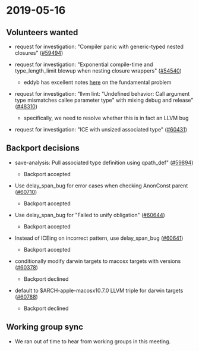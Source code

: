 # 2019-05-16

## Volunteers wanted

- request for investigation: "Compiler panic with generic-typed nested closures" ([#59494](https://github.com/rust-lang/rust/issues/59494))

- request for investigation: "Exponential compile-time and type_length_limit blowup when nesting closure wrappers" ([#54540](https://github.com/rust-lang/rust/issues/54540)) 
  - eddyb has excellent notes [here](https://github.com/rust-lang/rust/issues/54540#issuecomment-485240110) on the fundamental problem
  
- request for investigation: "llvm lint: "Undefined behavior: Call argument type mismatches callee parameter type" with mixing debug and release" ([#48310](https://github.com/rust-lang/rust/issues/48310))
  - specifically, we need to resolve whether this is in fact an LLVM bug
  
- request for investigation: "ICE with unsized associated type" ([#60431](https://github.com/rust-lang/rust/issues/60431))

## Backport decisions

- save-analysis: Pull associated type definition using qpath_def" ([#59894](https://github.com/rust-lang/rust/pull/59894))
  - Backport accepted

- Use delay_span_bug for error cases when checking AnonConst parent ([#60710](https://github.com/rust-lang/rust/pull/60710))
  - Backport accepted
  
- Use delay_span_bug for "Failed to unify obligation" ([#60644](https://github.com/rust-lang/rust/pull/60644))
  - Backport accepted

- Instead of ICEing on incorrect pattern, use delay_span_bug ([#60641](https://github.com/rust-lang/rust/pull/60641))
  - Backport accepted

- conditionally modify darwin targets to macosx targets with versions ([#60378](https://github.com/rust-lang/rust/pull/60378))
  - Backport declined
  
- default to $ARCH-apple-macosx10.7.0 LLVM triple for darwin targets ([#60788](https://github.com/rust-lang/rust/pull/60788))
  - Backport declined

## Working group sync

- We ran out of time to hear from working groups in this meeting.

